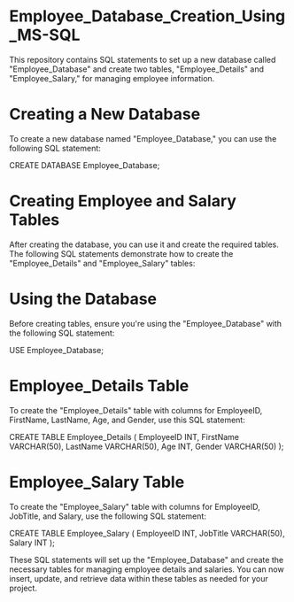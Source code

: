# Employee_Database_Creation_Using_MS-SQL
This repository contains SQL statements to set up a new database called "Employee_Database" and create two tables, "Employee_Details" and "Employee_Salary," for managing employee information.

# Creating a New Database
To create a new database named "Employee_Database," you can use the following SQL statement:

CREATE DATABASE Employee_Database;

# Creating Employee and Salary Tables
After creating the database, you can use it and create the required tables. The following SQL statements demonstrate how to create the "Employee_Details" and "Employee_Salary" tables:

# Using the Database
Before creating tables, ensure you're using the "Employee_Database" with the following SQL statement:

USE Employee_Database;

# Employee_Details Table
To create the "Employee_Details" table with columns for EmployeeID, FirstName, LastName, Age, and Gender, use this SQL statement:

CREATE TABLE Employee_Details
(
    EmployeeID INT,
    FirstName VARCHAR(50),
    LastName VARCHAR(50),
    Age INT,
    Gender VARCHAR(50)
);

# Employee_Salary Table
To create the "Employee_Salary" table with columns for EmployeeID, JobTitle, and Salary, use the following SQL statement:

CREATE TABLE Employee_Salary
(
    EmployeeID INT,
    JobTitle VARCHAR(50),
    Salary INT
);


These SQL statements will set up the "Employee_Database" and create the necessary tables for managing employee details and salaries. You can now insert, update, and retrieve data within these tables as needed for your project.
